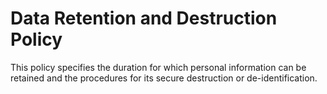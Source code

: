 # Data Retention and Destruction Policy

This policy specifies the duration for which personal information can be retained and the procedures for its secure destruction or de-identification.
